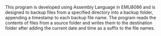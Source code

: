 This program is developed using Assembly Language in EMU8086 and is designed to backup files from a specified directory into a backup folder, appending a timestamp to each backup file name. The program reads the contents of files from a source folder and writes them to the destination folder after adding the current date and time as a suffix to the file names.
